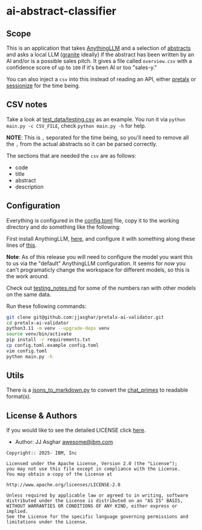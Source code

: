 # ai-abstract-classifier

## Scope

This is an application that takes [AnythingLLM][anythingllm] and a selection of [abstracts][abstracts]
and asks a local LLM ([granite][granite] ideally) if the abstract has been written by an AI and/or
is a possible sales pitch.
It gives a file called `overview.csv` with a confidence score of up to `100` if it's been AI or
too "sales-y."

You can also inject a `csv` into this instead of reading an API, either [pretalx][pretalx] or [sessionize][sessionize] for the time being.

## CSV notes

Take a look at [test_data/testing.csv](./test_data/testing.csv) as an example. You run it via `python main.py -c CSV_FILE`, check `python main.py -h` for help.

**NOTE**: This is `,` seporated for the time being, so you'll need to remove all the `,` from the actual abstracts so it can be parsed correctly.

The sections that are needed the `csv` are as follows:
- code
- title
- abstract
- description

## Configuration

Everything is configured in the [config.toml](./config.toml.example) file, copy it to
the working directory and do something like the following:

First install AnythingLLM, [here](https://anythingllm.com/desktop), and configure it
with something along these lines of [this](https://ibm.github.io/opensource-ai-workshop/lab-3/).

**Note**: As of this release you will need to configure the model you want this to us via the
"default" AnythingLLM configuration. It seems for _now_ you can't programaticly change the workspace
for different models, so this is the work around.

Check out [testing_notes.md](./test_data/testing_notes.md) for some of the numbers ran with other
models on the same data.

Run these following commands:

```bash
git clone git@github.com:jjasghar/pretalx-ai-validator.git
cd pretalx-ai-validator
python3.11 -m venv --upgrade-deps venv
source venv/bin/activate
pip install -r requirements.txt
cp config.toml.example config.toml
vim config.toml
python main.py -h
```

## Utils

There is a [jsons_to_markdown.py](./utils/jsons_to_markdown.py) to convert the [chat_primes](./chat_primes/jsons/) to readable format(s).

## License & Authors

If you would like to see the detailed LICENSE click [here](./LICENSE).

- Author: JJ Asghar <awesome@ibm.com>

```text
Copyright:: 2025- IBM, Inc

Licensed under the Apache License, Version 2.0 (the "License");
you may not use this file except in compliance with the License.
You may obtain a copy of the License at

http://www.apache.org/licenses/LICENSE-2.0

Unless required by applicable law or agreed to in writing, software
distributed under the License is distributed on an "AS IS" BASIS,
WITHOUT WARRANTIES OR CONDITIONS OF ANY KIND, either express or implied.
See the License for the specific language governing permissions and
limitations under the License.
```



[anythingllm]: https://github.com/Mintplex-Labs/anything-llm
[abstracts]: https://talks.devopsdays.org/devopsdays-austin-2024/cfp
[granite]: http://ollama.com/library/granite3.1-dense
[sessionize]: https://sessionize.com
[pretalx]: https://pretalx.com/p/about/
